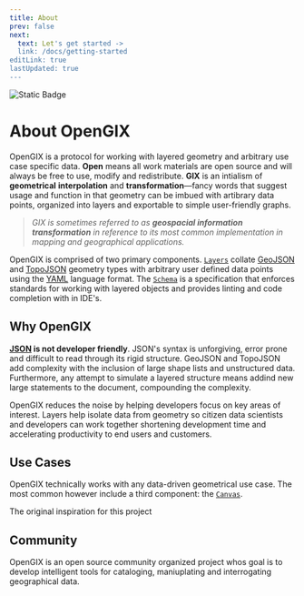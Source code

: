 ```yaml
---
title: About
prev: false
next:
  text: Let's get started ->
  link: /docs/getting-started
editLink: true
lastUpdated: true
---
```


![Static Badge](https://img.shields.io/badge/version-alpha-blue)

# About OpenGIX

OpenGIX is a protocol for working with layered geometry and arbitrary use case specific data. **Open** means all work materials are open source and will always be free to use, modify and redistribute. **GIX** is an intialism of **geometrical** **interpolation** and **transformation**—fancy words that suggest usage and function in that geometry can be imbued with artibrary data points, organized into layers and exportable to simple user-friendly graphs.

> _GIX is sometimes referred to as **geospacial information transformation** in reference to its most common implementation in mapping and geographical applications._

OpenGIX is comprised of two primary components. [`Layers`]() collate [GeoJSON](https://geojson.org) and [TopoJSON](https://github.com/topojson/topojson) geometry types with arbitrary user defined data points using the [YAML](https://yaml.org) language format. The [`Schema`](https://opengix.org/schema) is a specification that enforces standards for working with layered objects and provides linting and code completion with in IDE's.

## Why OpenGIX

**[JSON](https://www.json.org) is not developer friendly**. JSON's syntax is unforgiving, error prone and difficult to read through its rigid structure. GeoJSON and TopoJSON add complexity with the inclusion of large shape lists and unstructured data. Furthermore, any attempt to simulate a layered structure means addind new large statements to the document, compounding the complexity.

OpenGIX reduces the noise by helping developers focus on key areas of interest. Layers help isolate data from geometry so citizen data scientists and developers can work together shortening development time and accelerating productivity to end users and customers.

## Use Cases

OpenGIX technically works with any data-driven geometrical use case. The most common however include a third component: the [`Canvas`]().

The original inspiration for this project

## Community

OpenGIX is an open source community organized project whos goal is to develop intelligent tools for cataloging, maniuplating and interrogating geographical data.

